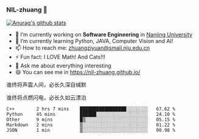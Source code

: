 ### NIL-zhuang 👋

<!--
**NIL-zhuang/NIL-zhuang** is a ✨ _special_ ✨ repository because its `README.md` (this file) appears on your GitHub profile.

Here are some ideas to get you started:

- 🔭 I’m currently working on ...
- 🌱 I’m currently learning ...
- 👯 I’m looking to collaborate on ...
- 🤔 I’m looking for help with ...
- 💬 Ask me about ...
- 📫 How to reach me: ...
- 😄 Pronouns: ...
- ⚡ Fun fact: ...
-->

[![Anurag's github stats](https://github-readme-stats.vercel.app/api?username=NIL-zhuang)](https://github.com/anuraghazra/github-readme-stats)

- 🔭 I’m currently working on **Software Engineering** in [Nanjing University](https://www.nju.edu.cn/)
- 🌱 I’m currently learning Python, JAVA, Computer Vision and AI!
- 📫 How to reach me: zhuangziyuan@smail.nju.edu.cn
- ⚡ Fun fact: I LOVE Math! And Cats!!!
- 💬 Ask me about everything interesting
- 😄 You can see me in https://nil-zhuang.github.io/

谁终将声震人间，必长久深自缄默

谁终将点燃闪电，必长久如云漂泊

<!--START_SECTION:waka-->
```text
C++        2 hrs 7 mins    █████████████████░░░░░░░░   67.62 % 
Python     45 mins         ██████░░░░░░░░░░░░░░░░░░░   24.10 % 
Other      9 mins          █▒░░░░░░░░░░░░░░░░░░░░░░░   05.15 % 
Markdown   2 mins          ▒░░░░░░░░░░░░░░░░░░░░░░░░   01.22 % 
JSON       1 min           ▒░░░░░░░░░░░░░░░░░░░░░░░░   00.98 % 
```
<!--END_SECTION:waka-->

